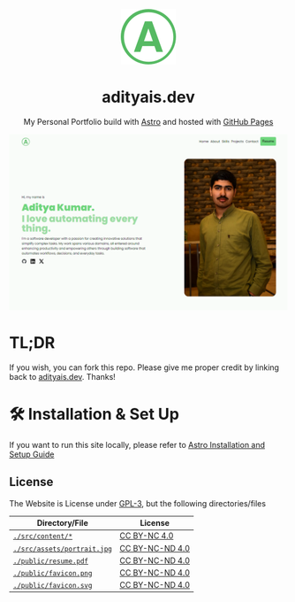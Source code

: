 <div align="center">
  <img alt="Logo" src="./public/favicon.svg" width="100" />
</div>
<h1 align="center">
  adityais.dev
</h1>
<p align="center">
  My Personal Portfolio build with <a href="https://astro.build" target="_blank">Astro</a> and hosted
  with <a href="https://pages.github.com/" target="_blank">GitHub Pages</a>
</p>

![Demo](./demo.png)

# TL;DR

If you wish, you can fork this repo. Please give me proper credit by linking back to [adityais.dev](https://adityais.dev). Thanks!

# 🛠 Installation & Set Up

If you want to run this site locally, please refer to
[Astro Installation and Setup Guide](https://docs.astro.build/en/install-and-setup/)

## License

The Website is License under [GPL-3](./LICENSE), but the following directories/files

| Directory/File                                           | License                                                                              |
| -------------------------------------------------------- | ------------------------------------------------------------------------------------ |
| [`./src/content/*`](./src/content/)                      | [CC BY-NC 4.0](https://creativecommons.org/licenses/by-nc/4.0/?ref=chooser-v1)       |
| [`./src/assets/portrait.jpg`](./src/assets/portrait.jpg) | [CC BY-NC-ND 4.0](https://creativecommons.org/licenses/by-nc-nd/4.0/?ref=chooser-v1) |
| [`./public/resume.pdf`](./public/resume.pdf)             | [CC BY-NC-ND 4.0](https://creativecommons.org/licenses/by-nc-nd/4.0/?ref=chooser-v1) |
| [`./public/favicon.png`](./public/favicon.png)           | [CC BY-NC-ND 4.0](https://creativecommons.org/licenses/by-nc-nd/4.0/?ref=chooser-v1) |
| [`./public/favicon.svg`](./public/favicon.svg)           | [CC BY-NC-ND 4.0](https://creativecommons.org/licenses/by-nc-nd/4.0/?ref=chooser-v1) |
